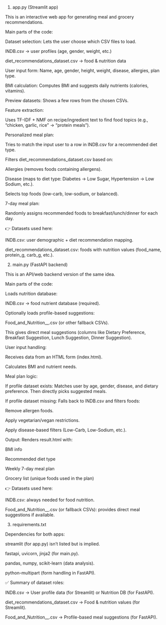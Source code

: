 1. app.py (Streamlit app)

This is an interactive web app for generating meal and grocery recommendations.

Main parts of the code:

Dataset selection: Lets the user choose which CSV files to load.

INDB.csv → user profiles (age, gender, weight, etc.)

diet_recommendations_dataset.csv → food & nutrition data

User input form: Name, age, gender, height, weight, disease, allergies, plan type.

BMI calculation: Computes BMI and suggests daily nutrients (calories, vitamins).

Preview datasets: Shows a few rows from the chosen CSVs.

Feature extraction:

Uses TF-IDF + NMF on recipe/ingredient text to find food topics (e.g., “chicken, garlic, rice” → “protein meals”).

Personalized meal plan:

Tries to match the input user to a row in INDB.csv for a recommended diet type.

Filters diet_recommendations_dataset.csv based on:

Allergies (removes foods containing allergens).

Disease (maps to diet type: Diabetes → Low Sugar, Hypertension → Low Sodium, etc.).

Selects top foods (low-carb, low-sodium, or balanced).

7-day meal plan:

Randomly assigns recommended foods to breakfast/lunch/dinner for each day.

👉 Datasets used here:

INDB.csv: user demographic + diet recommendation mapping.

diet_recommendations_dataset.csv: foods with nutrition values (food_name, protein_g, carb_g, etc.).

2. main.py (FastAPI backend)

This is an API/web backend version of the same idea.

Main parts of the code:

Loads nutrition database:

INDB.csv → food nutrient database (required).

Optionally loads profile-based suggestions:

Food_and_Nutrition__.csv (or other fallback CSVs).

This gives direct meal suggestions (columns like Dietary Preference, Breakfast Suggestion, Lunch Suggestion, Dinner Suggestion).

User input handling:

Receives data from an HTML form (index.html).

Calculates BMI and nutrient needs.

Meal plan logic:

If profile dataset exists: Matches user by age, gender, disease, and dietary preference. Then directly picks suggested meals.

If profile dataset missing: Falls back to INDB.csv and filters foods:

Remove allergen foods.

Apply vegetarian/vegan restrictions.

Apply disease-based filters (Low-Carb, Low-Sodium, etc.).

Output: Renders result.html with:

BMI info

Recommended diet type

Weekly 7-day meal plan

Grocery list (unique foods used in the plan)

👉 Datasets used here:

INDB.csv: always needed for food nutrition.

Food_and_Nutrition__.csv (or fallback CSVs): provides direct meal suggestions if available.

3. requirements.txt

Dependencies for both apps:

streamlit (for app.py) isn’t listed but is implied.

fastapi, uvicorn, jinja2 (for main.py).

pandas, numpy, scikit-learn (data analysis).

python-multipart (form handling in FastAPI).

✅ Summary of dataset roles:

INDB.csv → User profile data (for Streamlit) or Nutrition DB (for FastAPI).

diet_recommendations_dataset.csv → Food & nutrition values (for Streamlit).

Food_and_Nutrition__.csv → Profile-based meal suggestions (for FastAPI).
